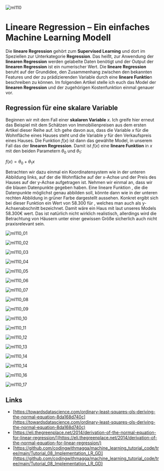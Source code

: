 ![ml110](pictures/ml110.png)

# Lineare Regression – Ein einfaches Machine Learning Modell

Die **lineare Regression** gehört zum **Supervised Learning** und dort im Speziellen zur Unterkategorie **Regression**. Das heißt, zur Anwendung der **linearen Regression** werden gelabelte Daten benötigt und der Output der **linearen Regression** ist ein numerischer Wert. Die **lineare Regression** beruht auf der Grundidee, den Zusammenhang zwischen den bekannten Features und der zu prädizierenden Variable durch eine **lineare Funktio**n beschreiben zu können. Im folgenden Artikel stelle ich euch das Model der **linearen Regression** und der zugehörigen Kostenfunktion einmal genauer vor.

## Regression für eine skalare Variable

Beginnen wir mit dem Fall einer **skalaren Variable** $`x`$. Ich greife hier erneut das Beispiel mit dem Schätzen von Immobilienpreisen aus dem ersten Artikel dieser Reihe auf. Ich gehe davon aus, dass die Variable $`x`$ für die Wohnfläche eines Hauses steht und die Variable $`y`$ für den Verkaufspreis eines Hauses. Die Funktion $`f(x)`$ ist dann das gewählte Model, in unserem Fall das der **linearen Regression**. Damit ist $`f(x)`$ eine **lineare Funktion** in $`x`$ mit den beiden Parametern $`\theta_0`$ und $`\theta_1`$:

$`f(x) = \theta_0 + \theta_1 x`$

Betrachten wir dazu einmal ein Koordinatensystem wie in der unteren Abbildung links, auf der die Wohnfläche auf der x-Achse und der Preis des Hauses auf der y-Achse aufgetragen ist. Nehmen wir einmal an, dass wir die blauen Datenpunkte gegeben haben. Eine lineare Funktion , die die Datenpunkte möglichst genau abbilden soll, könnte dann wie in der unteren rechten Abbildung in grüner Farbe dargestellt aussehen. Konkret ergibt sich bei dieser Funktion ein Wert von 58.300 für , welches man auch als y-Achsenabschnitt bezeichnet. Damit wäre ein Haus mit laut unseres Models 58.300€ wert. Das ist natürlich nicht wirklich realistisch, allerdings wird die Betrachtung von Häusern unter einer gewissen Größe sicherlich auch nicht praxisrelevant sein.


![ml110_01](pictures/ml110_01.JPG)

![ml110_02](pictures/ml110_02.JPG)

![ml110_03](pictures/ml110_03.JPG)

![ml110_04](pictures/ml110_04.JPG)

![ml110_05](pictures/ml110_05.JPG)

![ml110_06](pictures/ml110_06.JPG)

![ml110_07](pictures/ml110_07.JPG)

![ml110_08](pictures/ml110_08.JPG)

![ml110_09](pictures/ml110_09.JPG)

![ml110_10](pictures/ml110_10.JPG)

![ml110_11](pictures/ml110_11.JPG)

![ml110_12](pictures/ml110_12.JPG)

![ml110_13](pictures/ml110_13.JPG)

![ml110_14](pictures/ml110_14.JPG)

![ml110_14](pictures/ml110_15.JPG)

![ml110_16](pictures/ml110_16.JPG)

![ml110_17](pictures/ml110_17.JPG)

## Links

- [https://towardsdatascience.com/ordinary-least-squares-ols-deriving-the-normal-equation-8da168d740c](https://towardsdatascience.com/ordinary-least-squares-ols-deriving-the-normal-equation-8da168d740c)
- [https://eli.thegreenplace.net/2014/derivation-of-the-normal-equation-for-linear-regression/](https://eli.thegreenplace.net/2014/derivation-of-the-normal-equation-for-linear-regression/)
- [https://github.com/codingwithmagga/machine_learning_tutorial_code/tree/main/Tutorial_08_Implementation_LR_GD](https://github.com/codingwithmagga/machine_learning_tutorial_code/tree/main/Tutorial_08_Implementation_LR_GD)
